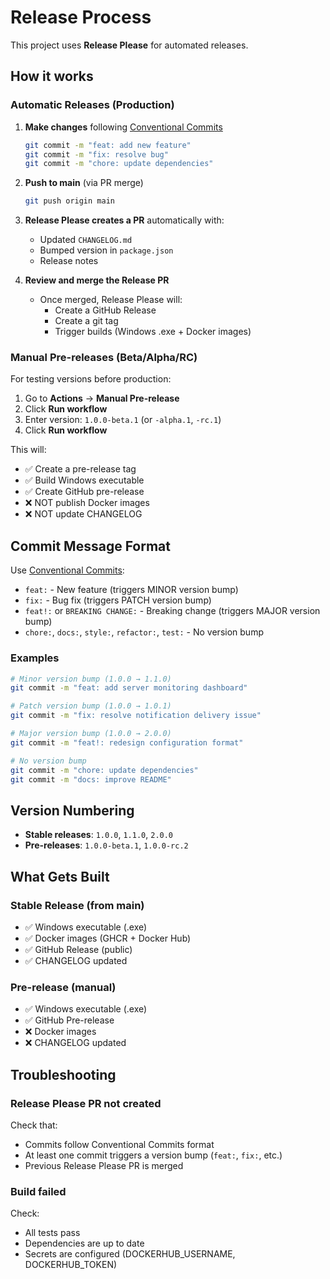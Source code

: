 # Release Process

This project uses **Release Please** for automated releases.

## How it works

### Automatic Releases (Production)

1. **Make changes** following [Conventional Commits](https://www.conventionalcommits.org/)
   ```bash
   git commit -m "feat: add new feature"
   git commit -m "fix: resolve bug"
   git commit -m "chore: update dependencies"
   ```

2. **Push to main** (via PR merge)
   ```bash
   git push origin main
   ```

3. **Release Please creates a PR** automatically with:
   - Updated `CHANGELOG.md`
   - Bumped version in `package.json`
   - Release notes

4. **Review and merge the Release PR**
   - Once merged, Release Please will:
     - Create a GitHub Release
     - Create a git tag
     - Trigger builds (Windows .exe + Docker images)

### Manual Pre-releases (Beta/Alpha/RC)

For testing versions before production:

1. Go to **Actions** → **Manual Pre-release**
2. Click **Run workflow**
3. Enter version: `1.0.0-beta.1` (or `-alpha.1`, `-rc.1`)
4. Click **Run workflow**

This will:
- ✅ Create a pre-release tag
- ✅ Build Windows executable
- ✅ Create GitHub pre-release
- ❌ NOT publish Docker images
- ❌ NOT update CHANGELOG

## Commit Message Format

Use [Conventional Commits](https://www.conventionalcommits.org/):

- `feat:` - New feature (triggers MINOR version bump)
- `fix:` - Bug fix (triggers PATCH version bump)
- `feat!:` or `BREAKING CHANGE:` - Breaking change (triggers MAJOR version bump)
- `chore:`, `docs:`, `style:`, `refactor:`, `test:` - No version bump

### Examples

```bash
# Minor version bump (1.0.0 → 1.1.0)
git commit -m "feat: add server monitoring dashboard"

# Patch version bump (1.0.0 → 1.0.1)
git commit -m "fix: resolve notification delivery issue"

# Major version bump (1.0.0 → 2.0.0)
git commit -m "feat!: redesign configuration format"

# No version bump
git commit -m "chore: update dependencies"
git commit -m "docs: improve README"
```

## Version Numbering

- **Stable releases**: `1.0.0`, `1.1.0`, `2.0.0`
- **Pre-releases**: `1.0.0-beta.1`, `1.0.0-rc.2`

## What Gets Built

### Stable Release (from main)
- ✅ Windows executable (.exe)
- ✅ Docker images (GHCR + Docker Hub)
- ✅ GitHub Release (public)
- ✅ CHANGELOG updated

### Pre-release (manual)
- ✅ Windows executable (.exe)
- ✅ GitHub Pre-release
- ❌ Docker images
- ❌ CHANGELOG updated

## Troubleshooting

### Release Please PR not created

Check that:
- Commits follow Conventional Commits format
- At least one commit triggers a version bump (`feat:`, `fix:`, etc.)
- Previous Release Please PR is merged

### Build failed

Check:
- All tests pass
- Dependencies are up to date
- Secrets are configured (DOCKERHUB_USERNAME, DOCKERHUB_TOKEN)
